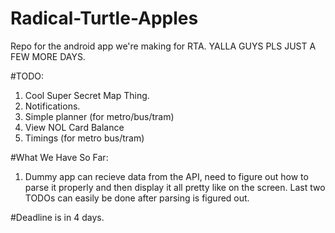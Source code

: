 # Radical-Turtle-Apples
Repo for the android app we're making for RTA. YALLA GUYS PLS JUST A FEW MORE DAYS. 

#TODO:

1. Cool Super Secret Map Thing.
2. Notifications.
3. Simple planner  (for metro/bus/tram)
4. View NOL Card Balance
5. Timings (for metro bus/tram)

#What We Have So Far:

1. Dummy app can recieve data from the API, need to figure out how to parse it properly and then display it all pretty like on the screen. Last two TODOs can easily be done after parsing is figured out.

#Deadline is in 4 days.
